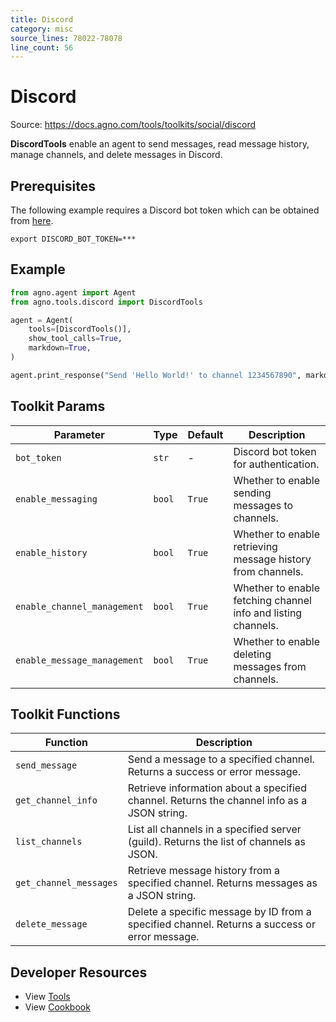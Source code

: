 ```yaml
---
title: Discord
category: misc
source_lines: 78022-78078
line_count: 56
---
```


# Discord
Source: https://docs.agno.com/tools/toolkits/social/discord



**DiscordTools** enable an agent to send messages, read message history, manage channels, and delete messages in Discord.

## Prerequisites

The following example requires a Discord bot token which can be obtained from [here](https://discord.com/developers/applications).

```shell
export DISCORD_BOT_TOKEN=***
```

## Example

```python cookbook/tools/discord.py
from agno.agent import Agent
from agno.tools.discord import DiscordTools

agent = Agent(
    tools=[DiscordTools()],
    show_tool_calls=True,
    markdown=True,
)

agent.print_response("Send 'Hello World!' to channel 1234567890", markdown=True)
```

## Toolkit Params

| Parameter                   | Type   | Default | Description                                                   |
| --------------------------- | ------ | ------- | ------------------------------------------------------------- |
| `bot_token`                 | `str`  | -       | Discord bot token for authentication.                         |
| `enable_messaging`          | `bool` | `True`  | Whether to enable sending messages to channels.               |
| `enable_history`            | `bool` | `True`  | Whether to enable retrieving message history from channels.   |
| `enable_channel_management` | `bool` | `True`  | Whether to enable fetching channel info and listing channels. |
| `enable_message_management` | `bool` | `True`  | Whether to enable deleting messages from channels.            |

## Toolkit Functions

| Function               | Description                                                                                   |
| ---------------------- | --------------------------------------------------------------------------------------------- |
| `send_message`         | Send a message to a specified channel. Returns a success or error message.                    |
| `get_channel_info`     | Retrieve information about a specified channel. Returns the channel info as a JSON string.    |
| `list_channels`        | List all channels in a specified server (guild). Returns the list of channels as JSON.        |
| `get_channel_messages` | Retrieve message history from a specified channel. Returns messages as a JSON string.         |
| `delete_message`       | Delete a specific message by ID from a specified channel. Returns a success or error message. |

## Developer Resources

* View [Tools](https://github.com/agno-agi/agno/blob/main/libs/agno/agno/tools/discord.py)
* View [Cookbook](https://github.com/agno-agi/agno/blob/main/cookbook/tools/discord.py)


